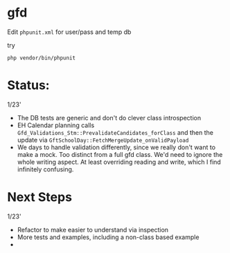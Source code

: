 # gfd
Edit `phpunit.xml` for user/pass and temp db

try 
```
php vendor/bin/phpunit
```

Status:
=======
1/23' 
- The DB tests are generic and don't do clever class introspection
- EH Calendar planning calls `Gfd_Validations_Stm::PrevalidateCandidates_forClass` 
  and then the update via `GftSchoolDay::FetchMergeUpdate_onValidPayload`
- We days to handle validation differently, since we really don't want to make a mock.
    Too distinct from a full gfd class. We'd need to ignore the whole writing aspect. At least overriding reading and write, which I find infinitely confusing.

Next Steps
==========
1/23'
- Refactor to make easier to understand via inspection
- More tests and examples, including a non-class based example
- 
    